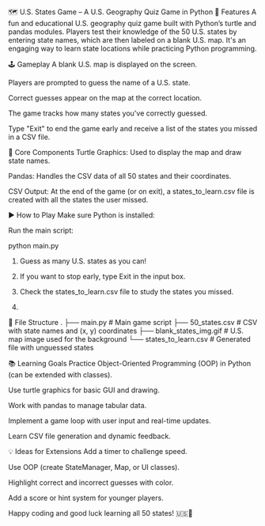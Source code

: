 🗺️ U.S. States Game – A U.S. Geography Quiz Game in Python
🎯 Features
A fun and educational U.S. geography quiz game built with Python’s turtle and pandas modules. Players test their knowledge of the 50 U.S. states by entering state names, which are then labeled on a blank U.S. map. It's an engaging way to learn state locations while practicing Python programming.



🕹️ Gameplay
A blank U.S. map is displayed on the screen.

Players are prompted to guess the name of a U.S. state.

Correct guesses appear on the map at the correct location.

The game tracks how many states you've correctly guessed.

Type "Exit" to end the game early and receive a list of the states you missed in a CSV file.



🧱 Core Components
Turtle Graphics: Used to display the map and draw state names.

Pandas: Handles the CSV data of all 50 states and their coordinates.

CSV Output: At the end of the game (or on exit), a states_to_learn.csv file is created with all the states the user missed.



▶️ How to Play
Make sure Python is installed:

Run the main script:


python main.py
1. Guess as many U.S. states as you can!
2. If you want to stop early, type Exit in the input box.
3. Check the states_to_learn.csv file to study the states you missed.

4. 

📂 File Structure
.
├── main.py               # Main game script
├── 50_states.csv         # CSV with state names and (x, y) coordinates
├── blank_states_img.gif  # U.S. map image used for the background
└── states_to_learn.csv   # Generated file with unguessed states



📚 Learning Goals
Practice Object-Oriented Programming (OOP) in Python (can be extended with classes).

Use turtle graphics for basic GUI and drawing.

Work with pandas to manage tabular data.

Implement a game loop with user input and real-time updates.

Learn CSV file generation and dynamic feedback.



💡 Ideas for Extensions
Add a timer to challenge speed.

Use OOP (create StateManager, Map, or UI classes).

Highlight correct and incorrect guesses with color.

Add a score or hint system for younger players.

Happy coding and good luck learning all 50 states! 🇺🇸🐢

